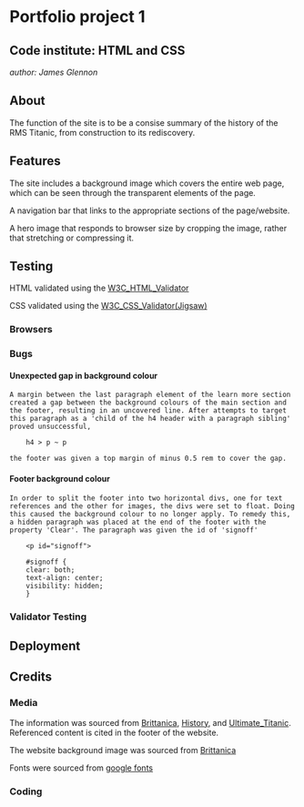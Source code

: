
# Portfolio project 1

## Code institute: HTML and CSS

*author: James Glennon*

## About

The function of the site is to be a consise summary of the history of the RMS Titanic, from construction to its rediscovery.

## Features

The site includes a background image which covers the entire web page, which can be seen through the transparent elements of the page.

A navigation bar that links to the appropriate sections of the page/website.

A hero image that responds to browser size by cropping the image, rather that stretching or compressing it.

## Testing

HTML validated using the [W3C_HTML_Validator](https://validator.w3.org/#validate_by_input)

CSS validated using the [W3C_CSS_Validator(Jigsaw)](https://jigsaw.w3.org/css-validator/#validate_by_input)

### Browsers

### Bugs

#### Unexpected gap in background colour

    A margin between the last paragraph element of the learn more section created a gap between the background colours of the main section and the footer, resulting in an uncovered line. After attempts to target this paragraph as a 'child of the h4 header with a paragraph sibling' proved unsuccessful,

        h4 > p ~ p

    the footer was given a top margin of minus 0.5 rem to cover the gap.

#### Footer background colour

    In order to split the footer into two horizontal divs, one for text references and the other for images, the divs were set to float. Doing this caused the background colour to no longer apply. To remedy this, a hidden paragraph was placed at the end of the footer with the property 'Clear'. The paragraph was given the id of 'signoff'

        <p id="signoff">

        #signoff {
        clear: both;
        text-align: center;
        visibility: hidden;
        }

### Validator Testing

## Deployment

## Credits

### Media

The information was sourced from [Brittanica](https://www.britannica.com/), [History](https://www.history.co.uk/), and [Ultimate_Titanic](https://ultimatetitanic.com/).  
Referenced content is cited in the footer of the website.

The website background image was sourced from [Brittanica](https://www.britannica.com/topic/Titanic#/media/1/597128/163712)

Fonts were sourced from [google fonts](https://fonts.google.com/)

### Coding